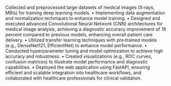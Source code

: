 Collected and preprocessed large datasets of medical images (X‑rays, MRIs) for training deep learning models.
• Implementing data augmentation and normalization techniques to enhance model training.
• Designed and executed advanced Convolutional Neural Network (CNN) architectures for medical image analysis, achieving a diagnostic accuracy improvement of 18 percent compared to previous models, enhancing overall patient care delivery.
• Utilized transfer learning techniques with pre‑trained models (e.g., DenseNet121, EfficientNet) to enhance model performance.
• Conducted hyperparameter tuning and model optimization to achieve high accuracy and robustness.
• Created visualizations (e.g., ROC curves, confusion matrices) to illustrate model performance and diagnostic capabilities.
• Deployed the web application using FastAPI, ensuring efficient and scalable integration into healthcare workflows, and collaborated with healthcare professionals for clinical validation.
